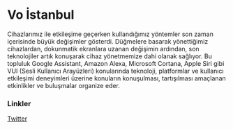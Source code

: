 # Vo İstanbul

Cihazlarımız ile etkileşime geçerken kullandığımız yöntemler son zaman içerisinde büyük değişimler gösterdi. Düğmelere basarak yönettiğimiz cihazlardan, dokunmatik ekranlara uzanan değişimin ardından, son teknolojiler artık konuşarak cihaz yönetmemize dahi olanak sağlıyor. Bu topluluk Google Assistant, Amazon Alexa, Microsoft Cortana, Apple Siri gibi VUI (Sesli Kullanıcı Arayüzleri) konularında teknoloji, platformlar ve kullanıcı etkileşimi deneyimleri üzerine konuların konuşulması, tartışılması amaçlanan etkinlikler ve buluşmalar organize eder.

### Linkler
[Twitter](https://twitter.com/voistanbul)